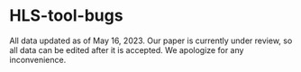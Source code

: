 # HLS-tool-bugs
All data updated as of May 16, 2023.
Our paper is currently under review, so all data can be edited after it is accepted. We apologize for any inconvenience.
